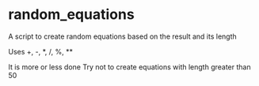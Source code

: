 # random_equations
A script to create random equations based on the result and its length

Uses +, -, *, /, %, **

It is more or less done
Try not to create equations with length greater than 50